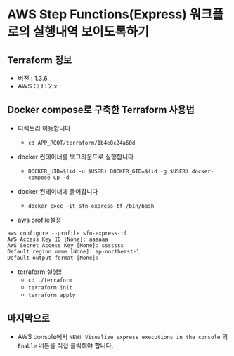 # AWS Step Functions(Express) 워크플로의 실행내역 보이도록하기
## Terraform 정보
- 버전 : 1.3.6
- AWS CLI : 2.x

## Docker compose로 구축한 Terraform 사용법
- 디렉토리 이동합니다
  - `cd APP_ROOT/terraform/1b4e8c24a60d`

- docker 컨테이너를 백그라운드로 실행합니다
  - `DOCKER_UID=$(id -u $USER) DOCKER_GID=$(id -g $USER) docker-compose up -d`

- docker 컨테이너에 들어갑니다
  - `docker exec -it sfn-express-tf /bin/bash`

- aws profile설정
```
aws configure --profile sfn-express-tf
AWS Access Key ID [None]: aaaaaa
AWS Secret Access Key [None]: sssssss
Default region name [None]: ap-northeast-1
Default output format [None]:
```

- terraform 실행!!
  - `cd ./terraform`
  - `terraform init`
  - `terraform apply`

## 마지막으로
- AWS console에서 `NEW! Visualize express executions in the console` 의 `Enable` 버튼을  직접 클릭해야 합니다.